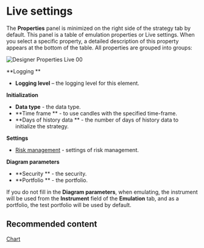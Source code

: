 # Live settings

The **Properties** panel is minimized on the right side of the strategy tab by default. This panel is a table of emulation properties or Live settings. When you select a specific property, a detailed description of this property appears at the bottom of the table. All properties are grouped into groups:

![Designer Properties Live 00](~/images/Designer_Properties_Live_00.png)

**Logging **

- **Logging level** – the logging level for this element.

**Initialization**

- **Data type** \- the data type.
- **Time frame ** \- to use candles with the specified time\-frame.
- **Days of history data ** \- the number of days of history data to initialize the strategy.

**Settings**

- [Risk management](Designer_Risk_Rule.md) \- settings of risk management.

**Diagram parameters**

- **Security ** \- the security.
- **Portfolio ** \- the portfolio.

If you do not fill in the **Diagram parameters**, when emulating, the instrument will be used from the **Instrument** field of the **Emulation** tab, and as a portfolio, the test portfolio will be used by default.

## Recommended content

[Chart](Designer_Chart.md)
